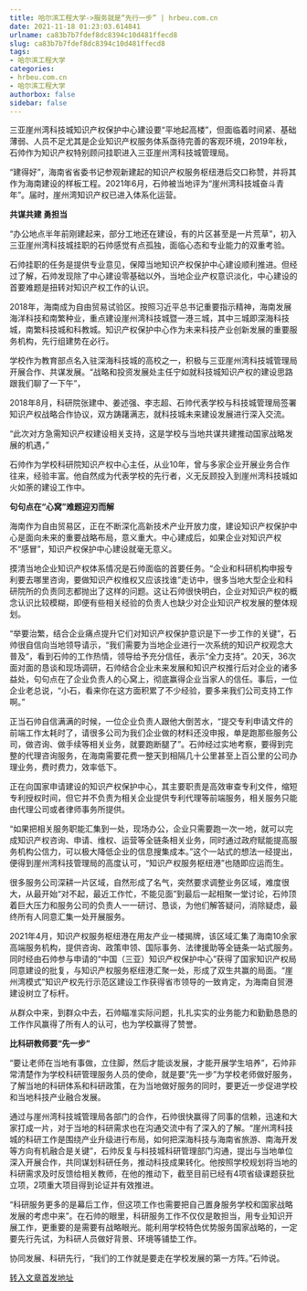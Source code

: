 ```yaml
---
title: 哈尔滨工程大学->服务就是“先行一步” | hrbeu.com.cn
date: 2021-11-18 01:23:03.614841
urlname: ca83b7b7fdef8dc8394c10d481ffecd8
slug: ca83b7b7fdef8dc8394c10d481ffecd8
tags: 
- 哈尔滨工程大学
categories:
- hrbeu.com.cn
- 哈尔滨工程大学
authorbox: false
sidebar: false
---
```

三亚崖州湾科技城知识产权保护中心建设要“平地起高楼”，但面临着时间紧、基础薄弱、人员不足尤其是企业知识产权服务体系亟待完善的客观环境，2019年秋，石帅作为知识产权特别顾问挂职进入三亚崖州湾科技城管理局。

“建得好”，海南省省委书记参观新建起的知识产权服务枢纽港后交口称赞，并将其作为海南建设的样板工程。2021年6月，石帅被当地评为“崖州湾科技城奋斗青年”。届时，崖州湾知识产权已进入体系化运营。
<!--more-->


**共谋共建 勇担当**

“办公地点半年前刚建起来，部分工地还在建设，有的片区甚至是一片荒草”，初入三亚崖州湾科技城挂职的石帅感觉有点孤独，面临心态和专业能力的双重考验。

石帅挂职的任务是提供专业意见，保障当地知识产权保护中心建设顺利推进。但经过了解，石帅发现除了中心建设零基础以外，当地企业产权意识淡化，中心建设的首要难题是扭转对知识产权工作的认识。

2018年，海南成为自由贸易试验区。按照习近平总书记重要指示精神，海南发展海洋科技和南繁种业，重点建设崖州湾科技城暨一港三城，其中三城即深海科技城，南繁科技城和科教城。知识产权保护中心作为未来科技产业创新发展的重要服务机构，先行组建势在必行。

学校作为教育部点名入驻深海科技城的高校之一，积极与三亚崖州湾科技城管理局开展合作、共谋发展。“战略和投资发展处主任宁如就科技城知识产权的建设思路跟我们聊了一下午”，

2018年8月，科研院张建中、姜述强、李志超、石帅代表学校与科技城管理局签署知识产权战略合作协议，双方踌躇满志，就科技城未来建设发展进行深入交流。

“此次对方急需知识产权建设相关支持，这是学校与当地共谋共建推动国家战略发展的机遇，”

石帅作为学校科研院知识产权中心主任，从业10年，曾与多家企业开展业务合作往来，经验丰富。他自然成为代表学校的先行者，义无反顾投入到崖州湾科技城如火如荼的建设工作中。

**句句点在“心窝”难题迎刃而解**

海南作为自由贸易区，正在不断深化高新技术产业开放力度，建设知识产权保护中心是面向未来的重要战略布局，意义重大。中心建成后，如果企业对知识产权不“感冒”，知识产权保护中心建设就毫无意义。

摸清当地企业知识产权体系情况是石帅面临的首要任务。“企业和科研机构申报专利要去哪里咨询，要做知识产权维权又应该找谁”走访中，很多当地大型企业和科研院所的负责同志都抛出了这样的问题。这让石帅很快明白，企业对知识产权的概念认识比较模糊，即便有些相关经验的负责人也缺少对企业知识产权发展的整体规划。

“举要治繁，结合企业痛点提升它们对知识产权保护意识是下一步工作的关键”，石帅很自信向当地领导请示，“我们需要为当地企业进行一次系统的知识产权观念大普及”，看到石帅的工作热情，领导给予充分信任，表示“全力支持”。20天，36次面对面的恳谈和现场调研，石帅结合企业未来发展和知识产权推行后对企业的诸多益处，句句点在了企业负责人的心窝上，彻底赢得企业当家人的信任。事后，一位企业老总说，“小石，看来你在这方面积累了不少经验，要多来我们公司支持工作啊。”

正当石帅自信满满的时候，一位企业负责人跟他大倒苦水，“提交专利申请文件的前端工作太耗时了，请很多公司为我们企业做的材料还没申报，单是跑那些服务公司，做咨询、做手续等相关业务，就要跑断腿了”。石帅经过实地考察，要得到完整的代理咨询服务，在海南需要花费一整天到相隔几十公里甚至上百公里的公司办理业务，费时费力，效率低下。

正在向国家申请建设的知识产权保护中心，其主要职责是高效审查专利文件，缩短专利授权时间，但它并不负责为相关企业提供专利代理等前端服务，相关服务只能由代理公司或者律师事务所提供。

“如果把相关服务职能汇集到一处，现场办公，企业只需要跑一次一地，就可以完成知识产权咨询、申请、维权、运营等全链条相关业务，同时通过政府赋能提高服务机构公信力，可以极大降低企业的信息搜集成本。”这个一站式的想法一经提出，便得到崖州湾科技管理局的高度认可，“知识产权服务枢纽港”也随即应运而生。

很多服务公司深耕一片区域，自然形成了名气，突然要求调整业务区域，难度很大，从最开始“对不起，最近工作忙，不能见面”到最后一起相聚一堂讨论，石帅顶着巨大压力和服务公司的负责人一一研讨、恳谈，为他们解答疑问，消除疑虑，最终所有人同意汇集一处开展服务。

2021年4月，知识产权服务枢纽港在用友产业一楼揭牌，该区域汇集了海南10余家高端服务机构，提供咨询、政策申领、国际事务、法律援助等全链条一站式服务。同时经由石帅参与申请的“中国（三亚）知识产权保护中心”获得了国家知识产权局同意建设的批复，与知识产权服务枢纽港汇聚一处，形成了双生共赢的局面。“崖州湾模式”知识产权先行示范区建设工作获得省市领导的一致肯定，为海南自贸港建设树立了标杆。

从群众中来，到群众中去，石帅瞄准实际问题，扎扎实实的业务能力和勤勤恳恳的工作作风赢得了所有人的认可，也为学校赢得了赞誉。

**比科研教师要“先一步”**

“要让老师在当地有事做，立住脚，然后才能谈发展，才能开展学生培养”，石帅非常清楚作为学校科研管理服务人员的使命，就是要“先一步”为学校老师做好服务，了解当地的科研体系和科研政策，在为当地做好服务的同时，要更近一步促进学校和当地科技产业融合发展。

通过与崖州湾科技城管理局各部门的合作，石帅很快赢得了同事的信赖，迅速和大家打成一片，对于当地的科研需求也在沟通交流中有了深入的了解。“崖州湾科技城的科研工作是围绕产业升级进行布局，如何把深海科技与海南省旅游、南海开发等方向有机融合是关键”，石帅反复与科技城科研管理部门沟通，提出与当地单位深入开展合作，共同谋划科研任务，推动科技成果转化。他按照学校规划将当地的科研需求及时反馈给相关教师，在他的推动下，截至目前已经有4项省级课题获批立项，2项重大项目得到论证并有效推进。

“科研服务更多的是幕后工作，但这项工作也需要把自己置身服务学校和国家战略发展的考虑中来”。在石帅的眼里，科研服务工作不仅仅是敢担当，用专业知识开展工作，更重要的是需要有战略眼光。能利用学校特色优势服务国家战略的，一定要先行先试，为科研人员做好背景、环境等铺垫工作。

协同发展、科研先行，“我们的工作就是要走在学校发展的第一方阵。”石帅说。



[转入文章首发地址](http://gongxue.cn/info/1141/68835.htm)